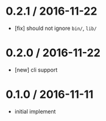0.2.1 / 2016-11-22
==================
- [fix] should not ignore `bin/`, `lib/`

0.2.0 / 2016-11-22
==================
- [new] cli support

0.1.0 / 2016-11-11
==================
- initial implement

